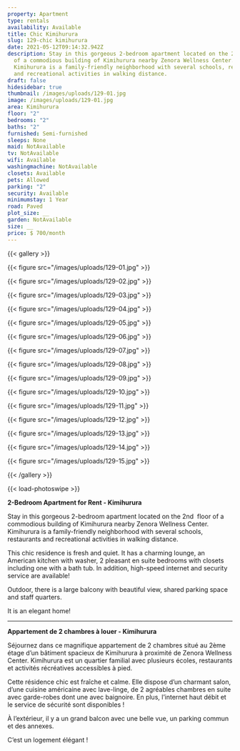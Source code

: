 ```yaml
---
property: Apartment
type: rentals
availability: Available
title: Chic Kimihurura
slug: 129-chic kimihurura
date: 2021-05-12T09:14:32.942Z
description: Stay in this gorgeous 2-bedroom apartment located on the 2nd  floor
  of a commodious building of Kimihurura nearby Zenora Wellness Center.
  Kimihurura is a family-friendly neighborhood with several schools, restaurants
  and recreational activities in walking distance.
draft: false
hidesidebar: true
thumbnail: /images/uploads/129-01.jpg
image: /images/uploads/129-01.jpg
area: Kimihurura
floor: "2"
bedrooms: "2"
baths: "2"
furnished: Semi-furnished
sleeps: None
maid: NotAvailable
tv: NotAvailable
wifi: Available
washingmachine: NotAvailable
closets: Available
pets: Allowed
parking: "2"
security: Available
minimumstay: 1 Year
road: Paved
plot_size: __
garden: NotAvailable
size: __
price: $ 700/month
---
```

{{< gallery >}}

{{< figure src="/images/uploads/129-01.jpg" >}}

{{< figure src="/images/uploads/129-02.jpg" >}}

{{< figure src="/images/uploads/129-03.jpg" >}}

{{< figure src="/images/uploads/129-04.jpg" >}}

{{< figure src="/images/uploads/129-05.jpg" >}}

{{< figure src="/images/uploads/129-06.jpg" >}}

{{< figure src="/images/uploads/129-07.jpg" >}}

{{< figure src="/images/uploads/129-08.jpg" >}}

{{< figure src="/images/uploads/129-09.jpg" >}}

{{< figure src="/images/uploads/129-10.jpg" >}}

{{< figure src="/images/uploads/129-11.jpg" >}}

{{< figure src="/images/uploads/129-12.jpg" >}}

{{< figure src="/images/uploads/129-13.jpg" >}}

{{< figure src="/images/uploads/129-14.jpg" >}}

{{< figure src="/images/uploads/129-15.jpg" >}}

{{< /gallery >}}

{{< load-photoswipe >}}

**2-Bedroom Apartment for Rent - Kimihurura**

Stay in this gorgeous 2-bedroom apartment located on the 2nd  floor of a commodious building of Kimihurura nearby Zenora Wellness Center. Kimihurura is a family-friendly neighborhood with several schools, restaurants and recreational activities in walking distance.

This chic residence is fresh and quiet. It has a charming lounge, an American kitchen with washer, 2 pleasant en suite bedrooms with closets including one with a bath tub. In addition, high-speed internet and security service are available!

Outdoor, there is a large balcony with beautiful view, shared parking space and staff quarters.

It is an elegant home!

---

**Appartement de 2 chambres à louer - Kimihurura**

Séjournez dans ce magnifique appartement de 2 chambres situé au 2ème étage d’un bâtiment spacieux de Kimihurura à proximité de Zenora Wellness Center. Kimihurura est un quartier familial avec plusieurs écoles, restaurants et activités récréatives accessibles à pied.

Cette résidence chic est fraîche et calme. Elle dispose d’un charmant salon, d’une cuisine américaine avec lave-linge, de 2 agréables chambres en suite avec garde-robes dont une avec baignoire. En plus, l’internet haut débit et le service de sécurité sont disponibles !

À l’extérieur, il y a un grand balcon avec une belle vue, un parking commun et des annexes.

C’est un logement élégant !